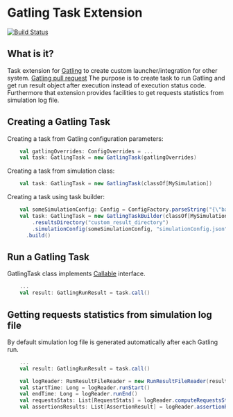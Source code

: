 Gatling Task Extension
======================

[![Build Status](https://travis-ci.org/mperever/gatling-app-task.png?branch=master)](https://travis-ci.org/mperever/gatling-app-task)

What is it?
-----------

Task extension for [Gatling](https://github.com/gatling/gatling) to create custom launcher/integration for other system.
[Gatling pull request](https://github.com/gatling/gatling/pull/3405)
The purpose is to create task to run Gatling and get run result object after execution instead of execution status code.
Furthermore that extension provides facilities to get requests statistics from simulation log file.

Creating a Gatling Task
-----------------------

Creating a task from Gatling configuration parameters:

```scala
    val gatlingOverrides: ConfigOverrides = ...
    val task: GatlingTask = new GatlingTask(gatlingOverrides)
```

Creating a task from simulation class:

```scala
    val task: GatlingTask = new GatlingTask(classOf[MySimulation])
```

Creating a task using task builder:

```scala
    val someSimulationConfig: Config = ConfigFactory.parseString("{\"baseUrl\":\"localhost\",\"usersCount\":\"10\"}")
    val task: GatlingTask = new GatlingTaskBuilder(classOf[MySimulation])
        .resultsDirectory("custom_result_directory")
        .simulationConfig(someSimulationConfig, "simulationConfig.json")
      .build()
```

Run a Gatling Task
------------------

GatlingTask class implements [Callable](https://docs.oracle.com/javase/7/docs/api/java/util/concurrent/Callable.html) interface.

```scala
    ...
    val result: GatlingRunResult = task.call()
```

Getting requests statistics from simulation log file
----------------------------------------------------

By default simulation log file is generated automatically after each Gatling run.

```scala
    ...
    val result: GatlingRunResult = task.call()

    val logReader: RunResultFileReader = new RunResultFileReader(result.runResult, task.gatlingOverrides)
    val startTime: Long = logReader.runStart()
    val endTime: Long = logReader.runEnd()
    val requestsStats: List[RequestStats] = logReader.computeRequestsStats()
	val assertionsResults: List[AssertionResult] = logReader.assertionResults()
```
